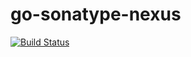 # go-sonatype-nexus

[![Build Status](https://cloud.drone.io/api/badges/jereksel/go-sonatype-nexus/status.svg)](https://cloud.drone.io/jereksel/go-sonatype-nexus)
